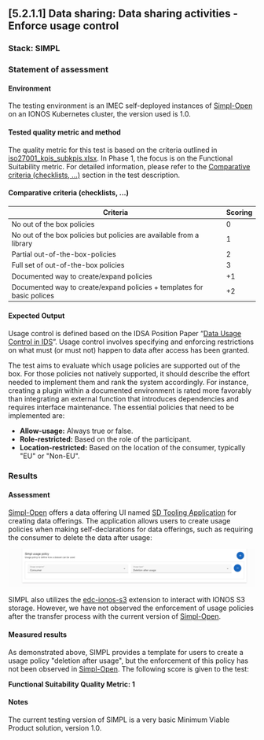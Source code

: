 ## [5.2.1.1] Data sharing: Data sharing activities - Enforce usage control
### Stack: SIMPL

### Statement of assessment
#### Environment

The testing environment is an IMEC self-deployed instances of [Simpl-Open](https://code.europa.eu/simpl/simpl-open) on
an IONOS Kubernetes cluster, the version used is 1.0.

#### Tested quality metric and method

The quality metric for this test is based on the criteria outlined
in [iso27001_kpis_subkpis.xlsx](../../../../../design_decisions/background_info/iso27001_kpis_subkpis.xlsx). In Phase 1,
the focus is on the Functional Suitability metric. For detailed information, please refer to
the [Comparative criteria (checklists, ...)](./test.md#comparative-criteria-checklists-) section in the test
description.

#### Comparative criteria (checklists, ...)
| Criteria           | Scoring          |
| ------------- | ------------- |
| No out of the box policies  | 0 |
| No out of the box policies but policies are available from a library  | 1 |
| Partial out-of-the-box-policies  | 2 |
| Full set of out-of-the-box policies  | 3 |
| Documented way to create/expand policies  | +1 |
| Documented way to create/expand policies + templates for basic polices   | +2 |


#### Expected Output
Usage control is defined based on the IDSA Position Paper “[Data Usage Control in IDS](https://internationaldataspaces.org/data-sovereignty-updated-position-paper-on-data-usage-control-in-the-ids/)”. Usage control involves specifying and enforcing restrictions on what must (or must not) happen to data after access has been granted.

The test aims to evaluate which usage policies are supported out of the box. For those policies not natively supported, it should describe the effort needed to implement them and rank the system accordingly. For instance, creating a plugin within a documented environment is rated more favorably than integrating an external function that introduces dependencies and requires interface maintenance. The essential policies that need to be implemented are:

- **Allow-usage:** Always true or false.
- **Role-restricted:** Based on the role of the participant.
- **Location-restricted:** Based on the location of the consumer, typically "EU" or "Non-EU".

### Results
#### Assessment

[Simpl-Open](https://code.europa.eu/simpl/simpl-open) offers a data offering UI named [SD Tooling Application](https://code.europa.eu/simpl/simpl-open/development/data1/sdtooling-api-be/-/tree/main/documents?ref_type=heads) for creating data offerings.
The application allows users to create usage policies when making self-declarations for data offerings, such as requiring the consumer to delete the data after usage:

![SIMPL_usage_policy.png](images/SIMPL_usage_policy.png)

SIMPL also utilizes the [edc-ionos-s3](https://github.com/Digital-Ecosystems/edc-ionos-s3/tree/main) extension to interact with IONOS S3 storage. 
However, we have not observed the enforcement of usage policies after the transfer process with the current version of [Simpl-Open](https://code.europa.eu/simpl/simpl-open).

#### Measured results

As demonstrated above, SIMPL provides a template for users to create a usage policy "deletion after usage", but the enforcement of this policy has not been observed in [Simpl-Open](https://code.europa.eu/simpl/simpl-open). The following score is given to the test:

**Functional Suitability Quality Metric: 1**

#### Notes

The current testing version of SIMPL is a very basic Minimum Viable Product solution, version 1.0.   
